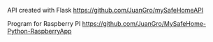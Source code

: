 API created with Flask
https://github.com/JuanGro/mySafeHomeAPI

Program for Raspberry PI
https://github.com/JuanGro/MySafeHome-Python-RaspberryApp
